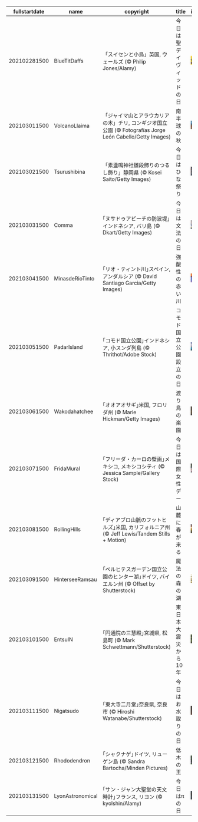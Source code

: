 |fullstartdate|name|copyright|title|image|
|--|--|--|--|--|
202102281500|BlueTitDaffs|「スイセンと小鳥」英国, ウェールズ (© Philip Jones/Alamy)|今日は聖デイヴィッドの日|![](/ja-JP/2021/03/202102281500BlueTitDaffs.jpg)|
202103011500|VolcanoLlaima|「ジャイマ山とアラウカリアの木」チリ, コンギジオ国立公園 (© Fotografías Jorge León Cabello/Getty Images)|南半球の秋|![](/ja-JP/2021/03/202103011500VolcanoLlaima.jpg)|
202103021500|Tsurushibina|「素盞鳴神社雛段飾りのつるし飾り」静岡県 (© Kosei Saito/Getty Images)|今日はひな祭り|![](/ja-JP/2021/03/202103021500Tsurushibina.jpg)|
202103031500|Comma|｢ヌサドゥアビーチの防波堤｣インドネシア, バリ島 (© Dkart/Getty Images)|今日は文法の日|![](/ja-JP/2021/03/202103031500Comma.jpg)|
202103041500|MinasdeRioTinto|｢リオ・ティント川｣スペイン, アンダルシア (© David Santiago Garcia/Getty Images)|強酸性の赤い川|![](/ja-JP/2021/03/202103041500MinasdeRioTinto.jpg)|
202103051500|PadarIsland|｢コモド国立公園｣インドネシア, 小スンダ列島 (© Thrithot/Adobe Stock)|コモド国立公園設立の日|![](/ja-JP/2021/03/202103051500PadarIsland.jpg)|
202103061500|Wakodahatchee|｢オオアオサギ｣米国, フロリダ州 (© Marie Hickman/Getty Images)|渡り鳥の楽園|![](/ja-JP/2021/03/202103061500Wakodahatchee.jpg)|
202103071500|FridaMural|｢フリーダ・カーロの壁画｣メキシコ, メキシコシティ (© Jessica Sample/Gallery Stock)|今日は国際女性デー|![](/ja-JP/2021/03/202103071500FridaMural.jpg)|
202103081500|RollingHills|｢ディアブロ山脈のフットヒルズ｣米国, カリフォルニア州 (© Jeff Lewis/Tandem Stills + Motion)|山麓に春が来る|![](/ja-JP/2021/03/202103081500RollingHills.jpg)|
202103091500|HinterseeRamsau|｢ベルヒテスガーデン国立公園のヒンター湖｣ドイツ, バイエルン州 (© Offset by Shutterstock)|魔法の森の湖|![](/ja-JP/2021/03/202103091500HinterseeRamsau.jpg)|
202103101500|EntsuIN|｢円通院の三慧殿｣宮城県, 松島町 (© Mark Schwettmann/Shutterstock)|東日本大震災から 10 年|![](/ja-JP/2021/03/202103101500EntsuIN.jpg)|
202103111500|Nigatsudo|｢東大寺二月堂｣奈良県, 奈良市 (© Hiroshi Watanabe/Shutterstock)|今日はお水取りの日|![](/ja-JP/2021/03/202103111500Nigatsudo.jpg)|
202103121500|Rhododendron|｢シャクナゲ｣ドイツ, リューゲン島 (© Sandra Bartocha/Minden Pictures)|低木の王|![](/ja-JP/2021/03/202103121500Rhododendron.jpg)|
202103131500|LyonAstronomical|｢サン・ジャン大聖堂の天文時計｣フランス, リヨン (© kyolshin/Alamy)|今日はπの日|![](/ja-JP/2021/03/202103131500LyonAstronomical.jpg)|

